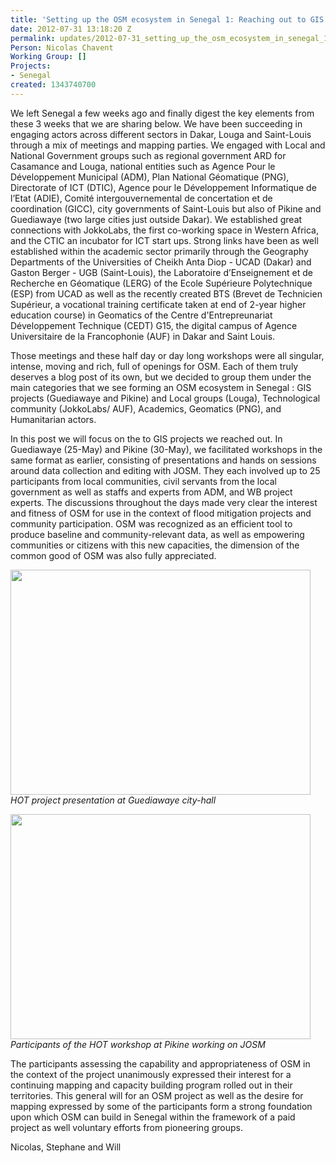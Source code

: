 ```yaml
---
title: 'Setting up the OSM ecosystem in Senegal 1: Reaching out to GIS projects'
date: 2012-07-31 13:18:20 Z
permalink: updates/2012-07-31_setting_up_the_osm_ecosystem_in_senegal_1_reaching_out_to_gis_projects
Person: Nicolas Chavent
Working Group: []
Projects:
- Senegal
created: 1343740700
---
```


<p>We left Senegal a few weeks ago and finally digest the key elements from these 3 weeks that we are sharing below. We have been succeeding in engaging actors across different sectors in Dakar, Louga and Saint-Louis through a mix of meetings and mapping parties. We engaged with Local and National Government groups such as regional government ARD for Casamance and Louga, national entities such as Agence Pour le Développement Municipal (ADM), Plan National Géomatique (PNG), Directorate of ICT (DTIC), Agence pour le Développement Informatique de l’Etat (ADIE), Comité intergouvernemental de concertation et de coordination (GICC), city governments of Saint-Louis but also of Pikine and Guediawaye (two large cities just outside Dakar). We established great connections with JokkoLabs, the first co-working space in Western Africa, and the CTIC an incubator for ICT start ups. Strong links have been as well established within the academic sector primarily through the Geography Departments of the Universities of Cheikh Anta Diop - UCAD (Dakar) and Gaston Berger - UGB (Saint-Louis), the Laboratoire d’Enseignement et de Recherche en Géomatique (LERG) of the Ecole Supérieure Polytechnique (ESP) from UCAD as well as the recently created BTS (Brevet de Technicien Supérieur, a vocational training certificate taken at end of 2-year higher education course) in Geomatics of the Centre d'Entrepreunariat Développement Technique (CEDT) G15, the digital campus of Agence Universitaire de la Francophonie (AUF) in Dakar and Saint Louis.</p><p>Those meetings and these half day or day long workshops were all singular, intense, moving and rich, full of openings for OSM. Each of them truly deserves a blog post of its own, but we decided to group them under the main categories that we see forming an OSM ecosystem in Senegal : GIS projects (Guediawaye and Pikine) and Local groups (Louga), Technological community (JokkoLabs/ AUF), Academics, Geomatics (PNG), and Humanitarian actors.</p><p>In this post we will focus on the to GIS projects we reached out. In Guediawaye (25-May) and Pikine (30-May), we facilitated workshops in the same format as earlier, consisting of presentations and hands on sessions around data collection and editing with JOSM. They each involved up to 25 participants from local communities, civil servants from the local government as well as staffs and experts from ADM, and WB project experts. The discussions throughout the days made very clear the interest and fitness of OSM for use in the context of flood mitigation projects and community participation. OSM was recognized as an efficient tool to produce baseline and community-relevant data, as well as empowering communities or citizens with this new capacities, the dimension of the common good of OSM was also fully appreciated.</p><p><em><img class="image-large" src="/sites/default/files/styles/large/public/image001_0_0.jpg?itok=SQajfPJE" alt="" width="480" height="360"><br>HOT project presentation at Guediawaye city-hall</em></p><p><em><img class="image-large" src="/sites/default/files/styles/large/public/image002_0_0.jpg?itok=ZSfmLBL0" alt="" width="480" height="360"><br>Participants of the HOT workshop at Pikine working on JOSM</em></p><p>The participants assessing the capability and appropriateness of OSM in the context of the project unanimously expressed their interest for a continuing mapping and capacity building program rolled out in their territories. This general will for an OSM project as well as the desire for mapping expressed by some of the participants form a strong foundation upon which OSM can build in Senegal within the framework of a paid project as well voluntary efforts from pioneering groups.</p><p>Nicolas, Stephane and Will</p>
